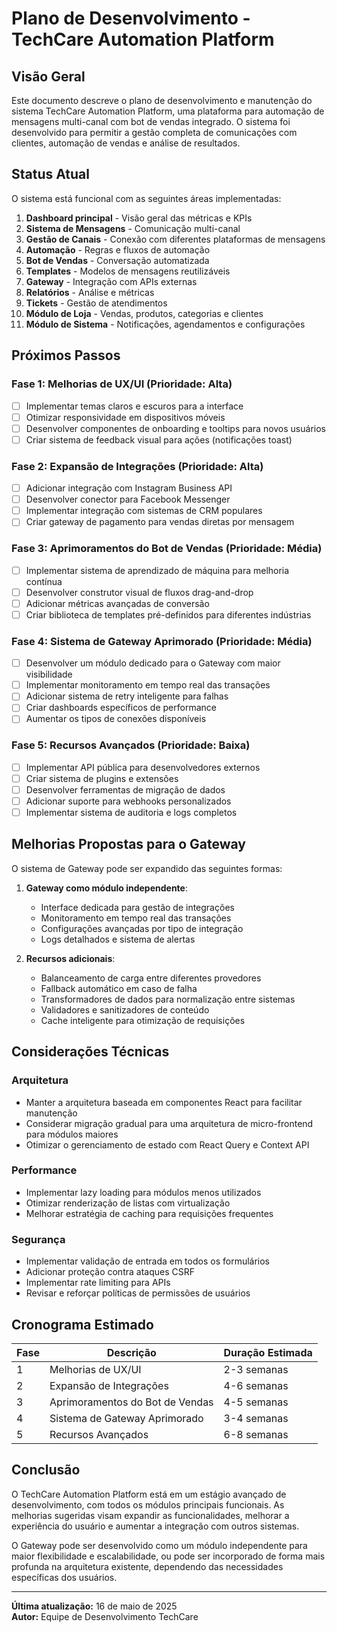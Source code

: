 
# Plano de Desenvolvimento - TechCare Automation Platform

## Visão Geral
Este documento descreve o plano de desenvolvimento e manutenção do sistema TechCare Automation Platform, uma plataforma para automação de mensagens multi-canal com bot de vendas integrado. O sistema foi desenvolvido para permitir a gestão completa de comunicações com clientes, automação de vendas e análise de resultados.

## Status Atual
O sistema está funcional com as seguintes áreas implementadas:

1. **Dashboard principal** - Visão geral das métricas e KPIs
2. **Sistema de Mensagens** - Comunicação multi-canal
3. **Gestão de Canais** - Conexão com diferentes plataformas de mensagens
4. **Automação** - Regras e fluxos de automação
5. **Bot de Vendas** - Conversação automatizada
6. **Templates** - Modelos de mensagens reutilizáveis
7. **Gateway** - Integração com APIs externas
8. **Relatórios** - Análise e métricas
9. **Tickets** - Gestão de atendimentos
10. **Módulo de Loja** - Vendas, produtos, categorias e clientes
11. **Módulo de Sistema** - Notificações, agendamentos e configurações

## Próximos Passos

### Fase 1: Melhorias de UX/UI (Prioridade: Alta)
- [ ] Implementar temas claros e escuros para a interface
- [ ] Otimizar responsividade em dispositivos móveis
- [ ] Desenvolver componentes de onboarding e tooltips para novos usuários
- [ ] Criar sistema de feedback visual para ações (notificações toast)

### Fase 2: Expansão de Integrações (Prioridade: Alta)
- [ ] Adicionar integração com Instagram Business API
- [ ] Desenvolver conector para Facebook Messenger
- [ ] Implementar integração com sistemas de CRM populares
- [ ] Criar gateway de pagamento para vendas diretas por mensagem

### Fase 3: Aprimoramentos do Bot de Vendas (Prioridade: Média)
- [ ] Implementar sistema de aprendizado de máquina para melhoria contínua
- [ ] Desenvolver construtor visual de fluxos drag-and-drop
- [ ] Adicionar métricas avançadas de conversão
- [ ] Criar biblioteca de templates pré-definidos para diferentes indústrias

### Fase 4: Sistema de Gateway Aprimorado (Prioridade: Média)
- [ ] Desenvolver um módulo dedicado para o Gateway com maior visibilidade
- [ ] Implementar monitoramento em tempo real das transações
- [ ] Adicionar sistema de retry inteligente para falhas
- [ ] Criar dashboards específicos de performance
- [ ] Aumentar os tipos de conexões disponíveis

### Fase 5: Recursos Avançados (Prioridade: Baixa)
- [ ] Implementar API pública para desenvolvedores externos
- [ ] Criar sistema de plugins e extensões
- [ ] Desenvolver ferramentas de migração de dados
- [ ] Adicionar suporte para webhooks personalizados
- [ ] Implementar sistema de auditoria e logs completos

## Melhorias Propostas para o Gateway

O sistema de Gateway pode ser expandido das seguintes formas:

1. **Gateway como módulo independente**:
   - Interface dedicada para gestão de integrações
   - Monitoramento em tempo real das transações
   - Configurações avançadas por tipo de integração
   - Logs detalhados e sistema de alertas

2. **Recursos adicionais**:
   - Balanceamento de carga entre diferentes provedores
   - Fallback automático em caso de falha
   - Transformadores de dados para normalização entre sistemas
   - Validadores e sanitizadores de conteúdo
   - Cache inteligente para otimização de requisições

## Considerações Técnicas

### Arquitetura
- Manter a arquitetura baseada em componentes React para facilitar manutenção
- Considerar migração gradual para uma arquitetura de micro-frontend para módulos maiores
- Otimizar o gerenciamento de estado com React Query e Context API

### Performance
- Implementar lazy loading para módulos menos utilizados
- Otimizar renderização de listas com virtualização
- Melhorar estratégia de caching para requisições frequentes

### Segurança
- Implementar validação de entrada em todos os formulários
- Adicionar proteção contra ataques CSRF
- Implementar rate limiting para APIs
- Revisar e reforçar políticas de permissões de usuários

## Cronograma Estimado

| Fase | Descrição | Duração Estimada |
|------|-----------|------------------|
| 1    | Melhorias de UX/UI | 2-3 semanas |
| 2    | Expansão de Integrações | 4-6 semanas |
| 3    | Aprimoramentos do Bot de Vendas | 4-5 semanas |
| 4    | Sistema de Gateway Aprimorado | 3-4 semanas |
| 5    | Recursos Avançados | 6-8 semanas |

## Conclusão

O TechCare Automation Platform está em um estágio avançado de desenvolvimento, com todos os módulos principais funcionais. As melhorias sugeridas visam expandir as funcionalidades, melhorar a experiência do usuário e aumentar a integração com outros sistemas.

O Gateway pode ser desenvolvido como um módulo independente para maior flexibilidade e escalabilidade, ou pode ser incorporado de forma mais profunda na arquitetura existente, dependendo das necessidades específicas dos usuários.

---

**Última atualização:** 16 de maio de 2025  
**Autor:** Equipe de Desenvolvimento TechCare
